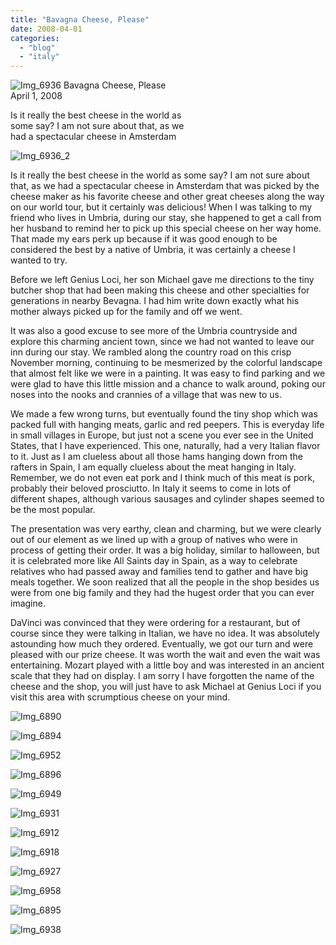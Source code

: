 ```yaml
---
title: "Bavagna Cheese, Please"
date: 2008-04-01
categories: 
  - "blog"
  - "italy"
---
```


 ![Img_6936](https://pub-ac94b3f306b24c0dba4238943c97f2e1.r2.dev/photos/uncategorized/2008/04/05/img_6936.png) Bavagna Cheese, Please  
April 1, 2008

Is it really the best cheese in the world as  
some say? I am not sure about that, as we  
had a spectacular cheese in Amsterdam

<!--more-->

[](https://pub-ac94b3f306b24c0dba4238943c97f2e1.r2.dev/photos/uncategorized/2008/04/05/img_6936_2.jpg)

[](https://pub-ac94b3f306b24c0dba4238943c97f2e1.r2.dev/photos/uncategorized/2008/04/05/img_6936_3.jpg)

![Img_6936_2](https://pub-ac94b3f306b24c0dba4238943c97f2e1.r2.dev/photos/uncategorized/2008/04/05/img_6936_2.png)

Is it really the best cheese in the world as some say? I am not sure about that, as we had a spectacular cheese in Amsterdam that was picked by the cheese maker as his favorite cheese and other great cheeses along the way on our world tour, but it certainly was delicious! When I was talking to my friend who lives in Umbria, during our stay, she happened to get a call from her husband to remind her to pick up this special cheese on her way home. That made my ears perk up because if it was good enough to be considered the best by a native of Umbria, it was certainly a cheese I wanted to try.

Before we left Genius Loci, her son Michael gave me directions to the tiny butcher shop that had been making this cheese and other specialties for generations in nearby Bevagna. I had him write down exactly what his mother always picked up for the family and off we went.

It was also a good excuse to see more of the Umbria countryside and explore this charming ancient town, since we had not wanted to leave our inn during our stay. We rambled along the country road on this crisp November morning, continuing to be mesmerized by the colorful landscape that almost felt like we were in a painting. It was easy to find parking and we were glad to have this little mission and a chance to walk around, poking our noses into the nooks and crannies of a village that was new to us.

We made a few wrong turns, but eventually found the tiny shop which was packed full with hanging meats, garlic and red peepers. This is everyday life in small villages in Europe, but just not a scene you ever see in the United States, that I have experienced. This one, naturally, had a very Italian flavor to it. Just as I am clueless about all those hams hanging down from the rafters in Spain, I am equally clueless about the meat hanging in Italy. Remember, we do not even eat pork and I think much of this meat is pork, probably their beloved prosciutto. In Italy it seems to come in lots of different shapes, although various sausages and cylinder shapes seemed to be the most popular.

The presentation was very earthy, clean and charming, but we were clearly out of our element as we lined up with a group of natives who were in process of getting their order. It was a big holiday, similar to halloween, but it is celebrated more like All Saints day in Spain, as a way to celebrate relatives who had passed away and families tend to gather and have big meals together. We soon realized that all the people in the shop besides us were from one big family and they had the hugest order that you can ever imagine.

DaVinci was convinced that they were ordering for a restaurant, but of course since they were talking in Italian, we have no idea. It was absolutely astounding how much they ordered. Eventually, we got our turn and were pleased with our prize cheese. It was worth the wait and even the wait was entertaining. Mozart played with a little boy and was interested in an ancient scale that they had on display. I am sorry I have forgotten the name of the cheese and the shop, you will just have to ask Michael at Genius Loci if you visit this area with scrumptious cheese on your mind.

![Img_6890](https://pub-ac94b3f306b24c0dba4238943c97f2e1.r2.dev/photos/uncategorized/2008/04/05/img_6890.png)

![Img_6894](https://pub-ac94b3f306b24c0dba4238943c97f2e1.r2.dev/photos/uncategorized/2008/04/05/img_6894.png)

![Img_6952](https://pub-ac94b3f306b24c0dba4238943c97f2e1.r2.dev/photos/uncategorized/2008/04/05/img_6952.png)

![Img_6896](https://pub-ac94b3f306b24c0dba4238943c97f2e1.r2.dev/photos/uncategorized/2008/04/05/img_6896.png)

![Img_6949](https://pub-ac94b3f306b24c0dba4238943c97f2e1.r2.dev/photos/uncategorized/2008/04/05/img_6949.png)

![Img_6931](https://pub-ac94b3f306b24c0dba4238943c97f2e1.r2.dev/photos/uncategorized/2008/04/05/img_6931.png)

![Img_6912](https://pub-ac94b3f306b24c0dba4238943c97f2e1.r2.dev/photos/uncategorized/2008/04/05/img_6912.png)

![Img_6918](https://pub-ac94b3f306b24c0dba4238943c97f2e1.r2.dev/photos/uncategorized/2008/04/05/img_6918.png)

![Img_6927](https://pub-ac94b3f306b24c0dba4238943c97f2e1.r2.dev/photos/uncategorized/2008/04/05/img_6927.png)

![Img_6958](https://pub-ac94b3f306b24c0dba4238943c97f2e1.r2.dev/photos/uncategorized/2008/04/05/img_6958.png)

![Img_6895](https://pub-ac94b3f306b24c0dba4238943c97f2e1.r2.dev/photos/uncategorized/2008/04/05/img_6895.png)

![Img_6938](https://pub-ac94b3f306b24c0dba4238943c97f2e1.r2.dev/photos/uncategorized/2008/04/05/img_6938.png)

